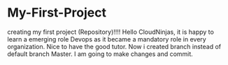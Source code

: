 # My-First-Project 
creating my first project (Repository)!!!!
Hello CloudNinjas, it is happy to learn a emerging role Devops as it became a mandatory role in every organization. Nice to have the good tutor.
Now i created branch instead of default branch Master.
I am going to make  changes and commit.
